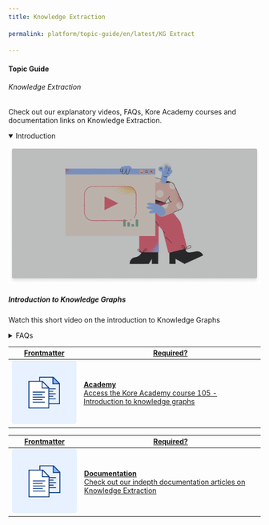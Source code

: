 ```yaml
---
title: Knowledge Extraction

permalink: platform/topic-guide/en/latest/KG Extract

---
```

#### Topic Guide
###### Knowledge Extraction

  Check out our explanatory videos, FAQs, Kore Academy courses and documentation links on Knowledge Extraction.

<details class="introduction-video" open>
  <summary>Introduction
  </summary>
  
   [![Introduction to Knowledge Graph](images/VideoCoverImage.png)](https://drive.google.com/file/d/1EVa6dv6j2qfbF2pd7Rgo1fL-TxCqHBQ2/preview)

  ##### Introduction to Knowledge Graphs
  Watch this short video on the introduction to Knowledge Graphs

</details>

<details>
  <summary>FAQs
  </summary>

<a class="doc-link" target="_blank" href="https://developer.kore.ai/docs/bots/bot-builder-tool/knowledge-task/knowledge-extraction-service/">

  What is Knowledge Extraction service?

</a>

<a class="doc-link" target="_blank" href="https://developer.kore.ai/docs/bots/bot-builder-tool/knowledge-task/knowledge-extraction-service/#Extracting_FAQs_from_a_Website">

  How to extract FAQs from websites?

</a>

<a class="doc-link" target="_blank" href="https://developer.kore.ai/docs/bots/bot-builder-tool/knowledge-task/knowledge-extraction-service/#Extracting_FAQs_from_a_CSV_or_PDF_Document">

How to extract FAQs from documents?

</a>

<a class="doc-link" target="_blank" href="https://developer.kore.ai/docs/bots/bot-builder-tool/knowledge-task/knowledge-extraction-service/#Move_Selected_Question-Answers_to_the_Knowledge_Graph">

How to add extracted FAQs to Knowledge Graph?

</a>
  
<a class="doc-link" target="_blank" href="https://developer.kore.ai/docs/bots/bot-builder-tool/knowledge-task/knowledge-extraction-service/#Supported_Formats">

What are the formats supports for extraction?

</a>

</details>



<a class="doc-link" target="_blank" href="https://academy.kore.ai/learningpath/course-105---introduction-to-knowledge-graph">
 

| Frontmatter | Required? |
|-------------|-------------|
| ![alt text](images/docIcon.svg "Title") | **Academy**  <br /> Access the Kore Academy course 105 - Introduction to knowledge graphs | 


</a>


<a class="doc-link" target="_blank" href="https://developer.kore.ai/docs/bots/bot-builder-tool/knowledge-task/knowledge-ontology/">
 

| Frontmatter | Required? |
|-------------|-------------|
| ![alt text](images/docIcon.svg "Title") | **Documentation**  <br /> Check out our indepth documentation articles on Knowledge Extraction | 


</a>
